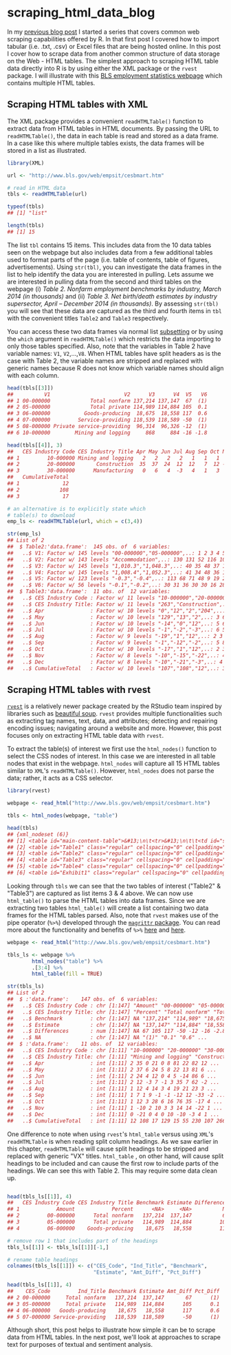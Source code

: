 # scraping_html_data_blog

In my [previous blog post](http://bradleyboehmke.github.io/scraping_tabular_data/) I started a series that covers common web scraping capabilities offered by R. In that first post I covered how to import tabular (i.e. .txt, .csv) or Excel files that are being hosted online.  In this post I cover how to scrape data from another common structure of data storage on the Web - HTML tables. The simplest approach to scraping HTML table data directly into R is by using either the XML package or the `rvest` package.  I will illustrate with this [BLS employment statistics webpage](http://www.bls.gov/web/empsit/cesbmart.htm) which contains multiple HTML tables.  

## Scraping HTML tables with XML 
The XML package provides a convenient `readHTMLTable()` function to extract data from HTML tables in HTML documents.  By passing the URL to `readHTMLTable()`, the data in each table is read and stored as a data frame.  In a case like this where multiple tables exists, the data frames will be stored in a list as illustrated.


```r
library(XML)

url <- "http://www.bls.gov/web/empsit/cesbmart.htm"

# read in HTML data
tbls <- readHTMLTable(url)

typeof(tbls)
## [1] "list"

length(tbls)
## [1] 15
```

The list `tbl` contains 15 items.  This includes data from the 10 data tables seen on the webpage but also includes data from a few additional tables used to format parts of the page (i.e. table of contents, table of figures, advertisements). Using `str(tbl)`, you can investigate the data frames in the list to help identify the data you are interested in pulling.  Lets assume we are interested in pulling data from the second and third tables on the webpage (i) *Table 2. Nonfarm employment benchmarks by industry, March 2014 (in thousands)* and (ii) *Table 3. Net birth/death estimates by industry supersector, April – December 2014 (in thousands)*.  By assessing `str(tbl)` you will see that these data are captured as the third and fourth items in `tbl` with the convenient titles `Table2` and `Table3` respectively. 

You can access these two data frames via normal list [subsetting](http://bradleyboehmke.github.io/tutorials/list#subsetting) or by using the `which` argument in `readHTMLTable()` which restricts the data importing to only those tables specified.  Also, note that the variables in Table 2 have variable names: `V1`, `V2`,...,`V8`.  When HTML tables have split headers as is the case with Table 2, the variable names are stripped and replaced with generic names because R does not know which variable names should align with each column.


```r
head(tbls[[3]])
##          V1                        V2      V3      V4  V5   V6
## 1 00-000000             Total nonfarm 137,214 137,147  67  (1)
## 2 05-000000             Total private 114,989 114,884 105  0.1
## 3 06-000000           Goods-producing  18,675  18,558 117  0.6
## 4 07-000000         Service-providing 118,539 118,589 -50  (1)
## 5 08-000000 Private service-providing  96,314  96,326 -12  (1)
## 6 10-000000        Mining and logging     868     884 -16 -1.8

head(tbls[[4]], 3)
##   CES Industry Code CES Industry Title Apr May Jun Jul Aug Sep Oct Nov Dec
## 1         10-000000 Mining and logging   2   2   2   2   1   1   1   1   0
## 2         20-000000       Construction  35  37  24  12  12   7  12 -10 -21
## 3         30-000000      Manufacturing   0   6   4  -3   4   1   3   2   0
##   CumulativeTotal
## 1              12
## 2             108
## 3              17

# an alternative is to explicitly state which 
# table(s) to download
emp_ls <- readHTMLTable(url, which = c(3,4))

str(emp_ls)
## List of 2
##  $ Table2:'data.frame':	145 obs. of  6 variables:
##   ..$ V1: Factor w/ 145 levels "00-000000","05-000000",..: 1 2 3 4 5 6 7 8 9 10 ...
##   ..$ V2: Factor w/ 143 levels "Accommodation",..: 130 131 52 116 102 74 67 73 90 75 ...
##   ..$ V3: Factor w/ 145 levels "1,010.3","1,048.3",..: 40 35 48 37 145 140 109 135 51 65 ...
##   ..$ V4: Factor w/ 145 levels "1,008.4","1,052.3",..: 41 34 48 36 144 142 109 136 66 65 ...
##   ..$ V5: Factor w/ 123 levels "-0.3","-0.4",..: 113 68 71 48 9 19 29 11 12 43 ...
##   ..$ V6: Factor w/ 56 levels "-0.1","-0.2",..: 30 31 36 30 30 16 28 14 29 22 ...
##  $ Table3:'data.frame':	11 obs. of  12 variables:
##   ..$ CES Industry Code : Factor w/ 11 levels "10-000000","20-000000",..: 1 2 3 4 5 6 7 8 9 10 ...
##   ..$ CES Industry Title: Factor w/ 11 levels "263","Construction",..: 8 2 7 11 5 4 10 3 6 9 ...
##   ..$ Apr               : Factor w/ 10 levels "0","12","2","204",..: 3 7 1 5 1 8 9 6 10 2 ...
##   ..$ May               : Factor w/ 10 levels "129","13","2",..: 3 6 8 5 7 9 4 2 10 8 ...
##   ..$ Jun               : Factor w/ 10 levels "-14","0","12",..: 5 6 7 3 2 7 8 1 10 9 ...
##   ..$ Jul               : Factor w/ 10 levels "-1","-2","-3",..: 6 5 3 10 1 7 8 10 9 2 ...
##   ..$ Aug               : Factor w/ 9 levels "-19","1","12",..: 2 3 9 4 8 9 5 6 7 8 ...
##   ..$ Sep               : Factor w/ 9 levels "-1","-12","-2",..: 5 8 5 9 1 1 2 6 4 3 ...
##   ..$ Oct               : Factor w/ 10 levels "-17","1","12",..: 2 3 6 5 9 4 10 7 1 8 ...
##   ..$ Nov               : Factor w/ 8 levels "-10","-15","-22",..: 4 1 7 5 8 8 6 6 3 4 ...
##   ..$ Dec               : Factor w/ 8 levels "-10","-21","-3",..: 4 2 4 7 4 6 1 3 7 5 ...
##   ..$ CumulativeTotal   : Factor w/ 10 levels "107","108","12",..: 3 2 6 4 5 10 7 1 8 9 ...
```

## Scraping HTML tables with rvest



[`rvest`](https://cran.r-project.org/web/packages/rvest/index.html) is a relatively newer package created by the RStudio team inspired by libraries such as [beautiful soup](http://www.crummy.com/software/BeautifulSoup/). `rvest` provides multiple functionalities such as extracting tag names, text, data, and attributes; detecting and repairing encoding issues; navigating around a website and more.  However, this post focuses only on extracting HTML table data with `rvest`.

To extract the table(s) of interest we first use the `html_nodes()` function to select the CSS nodes of interest.  In this case we are interested in all table nodes that exist in the webpage. `html_nodes` will capture all 15 HTML tables similar to `XML`'s `readHTMLTable()`. However, `html_nodes` does not parse the data; rather, it acts as a CSS selector.


```r
library(rvest)

webpage <- read_html("http://www.bls.gov/web/empsit/cesbmart.htm")

tbls <- html_nodes(webpage, "table")

head(tbls)
## {xml_nodeset (6)}
## [1] <table id="main-content-table">&#13;\n\t<tr>&#13;\n\t\t<td id="secon ...
## [2] <table id="Table1" class="regular" cellspacing="0" cellpadding="0" x ...
## [3] <table id="Table2" class="regular" cellspacing="0" cellpadding="0" x ...
## [4] <table id="Table3" class="regular" cellspacing="0" cellpadding="0" x ...
## [5] <table id="Table4" class="regular" cellspacing="0" cellpadding="0" x ...
## [6] <table id="Exhibit1" class="regular" cellspacing="0" cellpadding="0" ...
```

Looking through `tbls` we can see that the two tables of interest ("Table2" & "Table3") are captured as list items 3 & 4 above. We can now use `html_table()` to parse the HTML tables into data frames.  Since we are extracting two tables `html_table()` will create a list containing two data frames for the HTML tables parsed. Also, note that `rvest` makes use of the pipe operator (`%>%`) developed through the [`magrittr` package](https://cran.r-project.org/web/packages/magrittr/index.html).  You can read more about the functionality and benefits of `%>%` [here](http://www.r-bloggers.com/simpler-r-coding-with-pipes-the-present-and-future-of-the-magrittr-package/) and [here](http://blog.revolutionanalytics.com/2014/07/magrittr-simplifying-r-code-with-pipes.html).


```r
webpage <- read_html("http://www.bls.gov/web/empsit/cesbmart.htm")

tbls_ls <- webpage %>%
        html_nodes("table") %>%
        .[3:4] %>%
        html_table(fill = TRUE)

str(tbls_ls)
## List of 2
##  $ :'data.frame':	147 obs. of  6 variables:
##   ..$ CES Industry Code : chr [1:147] "Amount" "00-000000" "05-000000" "06-000000" ...
##   ..$ CES Industry Title: chr [1:147] "Percent" "Total nonfarm" "Total private" "Goods-producing" ...
##   ..$ Benchmark         : chr [1:147] NA "137,214" "114,989" "18,675" ...
##   ..$ Estimate          : chr [1:147] NA "137,147" "114,884" "18,558" ...
##   ..$ Differences       : num [1:147] NA 67 105 117 -50 -12 -16 -2.8 -13.2 -13.5 ...
##   ..$ NA                : chr [1:147] NA "(1)" "0.1" "0.6" ...
##  $ :'data.frame':	11 obs. of  12 variables:
##   ..$ CES Industry Code : chr [1:11] "10-000000" "20-000000" "30-000000" "40-000000" ...
##   ..$ CES Industry Title: chr [1:11] "Mining and logging" "Construction" "Manufacturing" "Trade, transportation, and utilities" ...
##   ..$ Apr               : int [1:11] 2 35 0 21 0 8 81 22 82 12 ...
##   ..$ May               : int [1:11] 2 37 6 24 5 8 22 13 81 6 ...
##   ..$ Jun               : int [1:11] 2 24 4 12 0 4 5 -14 86 6 ...
##   ..$ Jul               : int [1:11] 2 12 -3 7 -1 3 35 7 62 -2 ...
##   ..$ Aug               : int [1:11] 1 12 4 14 3 4 19 21 23 3 ...
##   ..$ Sep               : int [1:11] 1 7 1 9 -1 -1 -12 12 -33 -2 ...
##   ..$ Oct               : int [1:11] 1 12 3 28 6 16 76 35 -17 4 ...
##   ..$ Nov               : int [1:11] 1 -10 2 10 3 3 14 14 -22 1 ...
##   ..$ Dec               : int [1:11] 0 -21 0 4 0 10 -10 -3 4 1 ...
##   ..$ CumulativeTotal   : int [1:11] 12 108 17 129 15 55 230 107 266 29 ...
```

One difference to note when using `rvest`'s `html_table` versus using `XML`'s `readHTMLTable` is when reading split column headings.  As we saw earlier in this chapter, `readHTMLTable` will cause split headings to be stripped and replaced with generic "VX" titles.  `html_table` , on other hand, will cause split headings to be included and can cause the first row to include parts of the headings.  We can see this with Table 2.  This may require some data clean up.


```r

head(tbls_ls[[1]], 4)
##   CES Industry Code CES Industry Title Benchmark Estimate Differences   NA
## 1            Amount            Percent      <NA>     <NA>          NA <NA>
## 2         00-000000      Total nonfarm   137,214  137,147          67  (1)
## 3         05-000000      Total private   114,989  114,884         105  0.1
## 4         06-000000    Goods-producing    18,675   18,558         117  0.6

# remove row 1 that includes part of the headings
tbls_ls[[1]] <- tbls_ls[[1]][-1,]

# rename table headings
colnames(tbls_ls[[1]]) <- c("CES_Code", "Ind_Title", "Benchmark",
                            "Estimate", "Amt_Diff", "Pct_Diff")

head(tbls_ls[[1]], 4)
##    CES_Code         Ind_Title Benchmark Estimate Amt_Diff Pct_Diff
## 2 00-000000     Total nonfarm   137,214  137,147       67      (1)
## 3 05-000000     Total private   114,989  114,884      105      0.1
## 4 06-000000   Goods-producing    18,675   18,558      117      0.6
## 5 07-000000 Service-providing   118,539  118,589      -50      (1)
```

Although short, this post helps to illustrate how simple it can be to scrape data from HTML tables.  In the next post, we'll look at approaches to scrape text for purposes of textual and sentiment analysis.




